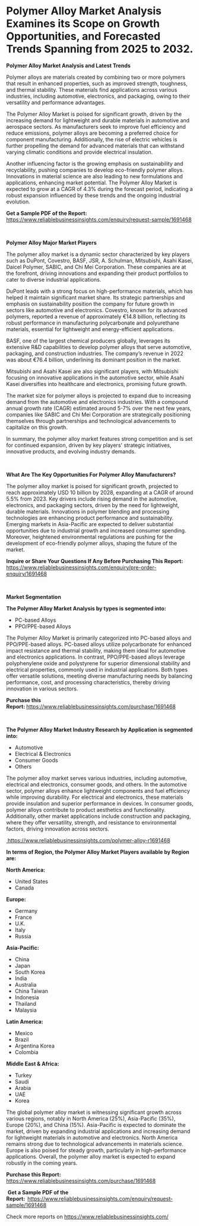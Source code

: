 <p><h1>Polymer Alloy Market Analysis Examines its Scope on Growth Opportunities, and Forecasted Trends Spanning from 2025 to 2032.</h1></p><p><strong>Polymer Alloy Market Analysis and Latest Trends</strong></p>
<p><p>Polymer alloys are materials created by combining two or more polymers that result in enhanced properties, such as improved strength, toughness, and thermal stability. These materials find applications across various industries, including automotive, electronics, and packaging, owing to their versatility and performance advantages.</p><p>The Polymer Alloy Market is poised for significant growth, driven by the increasing demand for lightweight and durable materials in automotive and aerospace sectors. As manufacturers seek to improve fuel efficiency and reduce emissions, polymer alloys are becoming a preferred choice for component manufacturing. Additionally, the rise of electric vehicles is further propelling the demand for advanced materials that can withstand varying climatic conditions and provide electrical insulation.</p><p>Another influencing factor is the growing emphasis on sustainability and recyclability, pushing companies to develop eco-friendly polymer alloys. Innovations in material science are also leading to new formulations and applications, enhancing market potential. The Polymer Alloy Market is expected to grow at a CAGR of 4.3% during the forecast period, indicating a robust expansion influenced by these trends and the ongoing industrial evolution.</p></p>
<p><strong>Get a Sample PDF of the Report:&nbsp;</strong> <a href="https://www.reliablebusinessinsights.com/enquiry/request-sample/1691468?utm_campaign=3083&utm_medium=2&utm_source=Github&utm_content=ia&utm_term=27032025&utm_id=polymer-alloy">https://www.reliablebusinessinsights.com/enquiry/request-sample/1691468</a></p>
<p>&nbsp;</p>
<p><strong>Polymer Alloy Major Market Players</strong></p>
<p><p>The polymer alloy market is a dynamic sector characterized by key players such as DuPont, Covestro, BASF, JSR, A. Schulman, Mitsubishi, Asahi Kasei, Daicel Polymer, SABIC, and Chi Mei Corporation. These companies are at the forefront, driving innovations and expanding their product portfolios to cater to diverse industrial applications.</p><p>DuPont leads with a strong focus on high-performance materials, which has helped it maintain significant market share. Its strategic partnerships and emphasis on sustainability position the company for future growth in sectors like automotive and electronics. Covestro, known for its advanced polymers, reported a revenue of approximately €14.8 billion, reflecting its robust performance in manufacturing polycarbonate and polyurethane materials, essential for lightweight and energy-efficient applications.</p><p>BASF, one of the largest chemical producers globally, leverages its extensive R&D capabilities to develop polymer alloys that serve automotive, packaging, and construction industries. The company’s revenue in 2022 was about €76.4 billion, underlining its dominant position in the market.</p><p>Mitsubishi and Asahi Kasei are also significant players, with Mitsubishi focusing on innovative applications in the automotive sector, while Asahi Kasei diversifies into healthcare and electronics, promising future growth.</p><p>The market size for polymer alloys is projected to expand due to increasing demand from the automotive and electronics industries. With a compound annual growth rate (CAGR) estimated around 5-7% over the next few years, companies like SABIC and Chi Mei Corporation are strategically positioning themselves through partnerships and technological advancements to capitalize on this growth.</p><p>In summary, the polymer alloy market features strong competition and is set for continued expansion, driven by key players' strategic initiatives, innovative products, and evolving industry demands.</p></p>
<p>&nbsp;</p>
<p><strong>What Are The Key Opportunities For Polymer Alloy Manufacturers?</strong></p>
<p><p>The polymer alloy market is poised for significant growth, projected to reach approximately USD 10 billion by 2028, expanding at a CAGR of around 5.5% from 2023. Key drivers include rising demand in the automotive, electronics, and packaging sectors, driven by the need for lightweight, durable materials. Innovations in polymer blending and processing technologies are enhancing product performance and sustainability. Emerging markets in Asia-Pacific are expected to deliver substantial opportunities due to industrial growth and increased consumer spending. Moreover, heightened environmental regulations are pushing for the development of eco-friendly polymer alloys, shaping the future of the market.</p></p>
<p><strong>Inquire or Share Your Questions If Any Before Purchasing This Report:</strong> <a href="https://www.reliablebusinessinsights.com/enquiry/pre-order-enquiry/1691468?utm_campaign=3083&utm_medium=2&utm_source=Github&utm_content=ia&utm_term=27032025&utm_id=polymer-alloy">https://www.reliablebusinessinsights.com/enquiry/pre-order-enquiry/1691468</a></p>
<p>&nbsp;</p>
<p><strong>Market Segmentation</strong></p>
<p><strong>The Polymer Alloy Market Analysis by types is segmented into:</strong></p>
<p><ul><li>PC-based Alloys</li><li>PPO/PPE-based Alloys</li></ul></p>
<p><p>The Polymer Alloy Market is primarily categorized into PC-based alloys and PPO/PPE-based alloys. PC-based alloys utilize polycarbonate for enhanced impact resistance and thermal stability, making them ideal for automotive and electronics applications. In contrast, PPO/PPE-based alloys leverage polyphenylene oxide and polystyrene for superior dimensional stability and electrical properties, commonly used in industrial applications. Both types offer versatile solutions, meeting diverse manufacturing needs by balancing performance, cost, and processing characteristics, thereby driving innovation in various sectors.</p></p>
<p><strong>Purchase this Report:&nbsp;</strong><a href="https://www.reliablebusinessinsights.com/purchase/1691468?utm_campaign=3083&utm_medium=2&utm_source=Github&utm_content=ia&utm_term=27032025&utm_id=polymer-alloy">https://www.reliablebusinessinsights.com/purchase/1691468</a></p>
<p>&nbsp;</p>
<p><strong>The Polymer Alloy Market Industry Research by Application is segmented into:</strong></p>
<p><ul><li>Automotive</li><li>Electrical & Electronics</li><li>Consumer Goods</li><li>Others</li></ul></p>
<p><p>The polymer alloy market serves various industries, including automotive, electrical and electronics, consumer goods, and others. In the automotive sector, polymer alloys enhance lightweight components and fuel efficiency while improving durability. For electrical and electronics, these materials provide insulation and superior performance in devices. In consumer goods, polymer alloys contribute to product aesthetics and functionality. Additionally, other market applications include construction and packaging, where they offer versatility, strength, and resistance to environmental factors, driving innovation across sectors.</p></p>
<p><a href="https://www.reliablebusinessinsights.com/polymer-alloy-r1691468?utm_campaign=3083&utm_medium=2&utm_source=Github&utm_content=ia&utm_term=27032025&utm_id=polymer-alloy">&nbsp;https://www.reliablebusinessinsights.com/polymer-alloy-r1691468</a></p>
<p><strong>In terms of Region, the Polymer Alloy Market Players available by Region are:</strong></p>
<p>
    <p> <strong> North America: </strong>
        <ul>
            <li>United States</li>
            <li>Canada</li>
        </ul>
        </p> 
    <p> <strong> Europe: </strong>
        <ul>
            <li>Germany</li>
            <li>France</li>
            <li>U.K.</li>
            <li>Italy</li>
            <li>Russia</li>
        </ul>
        </p> 
    <p> <strong> Asia-Pacific: </strong>
        <ul>
            <li>China</li>
            <li>Japan</li>
            <li>South Korea</li>
            <li>India</li>
            <li>Australia</li>
            <li>China Taiwan</li>
            <li>Indonesia</li>
            <li>Thailand</li>
            <li>Malaysia</li>
        </ul>
        </p> 
    <p> <strong> Latin America: </strong>
        <ul>
            <li>Mexico</li>
            <li>Brazil</li>
            <li>Argentina Korea</li>
            <li>Colombia</li>
        </ul>
        </p> 
    <p> <strong> Middle East & Africa: </strong>
        <ul>
            <li>Turkey</li>
            <li>Saudi</li>
            <li>Arabia</li>
            <li>UAE</li>
            <li>Korea</li>
        </ul>
    </p>
    </p>
<p><p>The global polymer alloy market is witnessing significant growth across various regions, notably in North America (25%), Asia-Pacific (35%), Europe (20%), and China (15%). Asia-Pacific is expected to dominate the market, driven by expanding industrial applications and increasing demand for lightweight materials in automotive and electronics. North America remains strong due to technological advancements in materials science. Europe is also poised for steady growth, particularly in high-performance applications. Overall, the polymer alloy market is expected to expand robustly in the coming years.</p></p>
<p><strong>Purchase this Report: </strong><a href="https://www.reliablebusinessinsights.com/purchase/1691468?utm_campaign=3083&utm_medium=2&utm_source=Github&utm_content=ia&utm_term=27032025&utm_id=polymer-alloy">https://www.reliablebusinessinsights.com/purchase/1691468</a></p>
<p>&nbsp;<strong>Get a Sample PDF of the Report:&nbsp;&nbsp;</strong><a href="https://www.reliablebusinessinsights.com/enquiry/request-sample/1691468?utm_campaign=3083&utm_medium=2&utm_source=Github&utm_content=ia&utm_term=27032025&utm_id=polymer-alloy">https://www.reliablebusinessinsights.com/enquiry/request-sample/1691468</a></p>
<p><strong></strong></p>
<p>Check more reports on <a href="https://www.reliablebusinessinsights.com/?utm_campaign=3083&utm_medium=2&utm_source=Github&utm_content=ia&utm_term=27032025&utm_id=polymer-alloy">https://www.reliablebusinessinsights.com/</a></p>